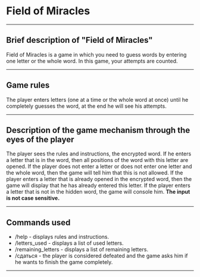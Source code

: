 # Field of Miracles
____
## Brief description of "Field of Miracles"
Field of Miracles is a game in which you need to guess words by entering one letter or the whole word. In this game, your attempts are counted.
____
## Game rules
The player enters letters (one at a time or the whole word at once) until he completely guesses the word, at the end he will see his attempts.
____
## Description of the game mechanism through the eyes of the player
The player sees the rules and instructions, the encrypted word. If he enters a letter that is in the word, then all positions of the word with this letter are opened. If the player does not enter a letter or does not enter one letter and the whole word, then the game will tell him that this is not allowed. If the player enters a letter that is already opened in the encrypted word, then the game will display that he has already entered this letter. If the player enters a letter that is not in the hidden word, the game will console him.
**The input is not case sensitive.**
____
## Commands used
- /help - displays rules and instructions.
- /letters_used - displays a list of used letters.
- /remaining_letters - displays a list of remaining letters.
- /сдаться - the player is considered defeated and the game asks him if he wants to finish the game completely.
____

